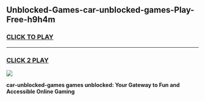 
## Unblocked-Games-car-unblocked-games-Play-Free-h9h4m
<h3>
<a href="https://premium76.site?title=car-unblocked-games&ref=15A">CLICK TO PLAY</a></h3>
<hr>

<h3>
<a href="https://premium76.site?title=car-unblocked-games&ref=15A">CLICK 2 PLAY</a>
  
</h3>

<a href="https://premium76.site?title=car-unblocked-games&ref=15A"><img src="https://clearcache.store/games.png"></a>


**car-unblocked-games games unblocked: Your Gateway to Fun and Accessible Online Gaming**
